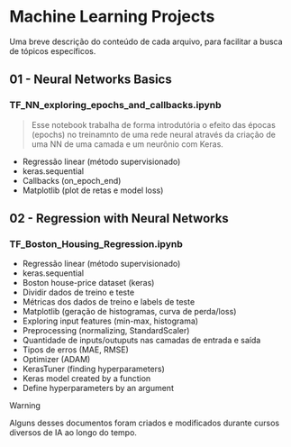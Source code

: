 # Machine Learning Projects

Uma breve descrição do conteúdo de cada arquivo, para facilitar a busca de tópicos específicos.

## 01 - Neural Networks Basics
### TF_NN_exploring_epochs_and_callbacks.ipynb
>Esse notebook trabalha de forma introdutória o efeito das épocas (epochs) no treinamnto de uma rede neural através da criação de uma NN de uma camada e um neurônio com Keras.
- Regressão linear (método supervisionado)
- keras.sequential
- Callbacks (on_epoch_end)
- Matplotlib (plot de retas e model loss)

## 02 - Regression with Neural Networks
### TF_Boston_Housing_Regression.ipynb
- Regressão linear (método supervisionado)
- keras.sequential
- Boston house-price dataset (keras)
- Dividir dados de treino e teste
- Métricas dos dados de treino e labels de teste
- Matplotlib (geração de histogramas, curva de perda/loss)
- Exploring input features (min-max, histograma)
- Preprocessing (normalizing, StandardScaler)
- Quantidade de inputs/outuputs nas camadas de entrada e saída
- Tipos de erros (MAE, RMSE)
- Optimizer (ADAM)
- KerasTuner (finding hyperparameters)
- Keras model created by a function
- Define hyperparameters by an argument 


> [!WARNING]
> Alguns desses documentos foram criados e modificados durante cursos diversos de IA ao longo do tempo.

